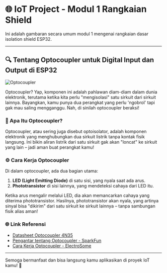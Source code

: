 # 🌐 IoT Project - Modul 1 Rangkaian Shield
Ini adalah gambaran secara umum modul 1 mengenai rangkaian dasar isolation shield ESP32.

---

## 🔍 Tentang Optocoupler untuk Digital Input dan Output di ESP32

![Optocoupler](images/optocoupler.gif)  <!-- Ganti dengan path gambar yang sesuai -->

Optocoupler? Yap, komponen ini adalah pahlawan diam-diam dalam dunia elektronik, terutama ketika kita perlu "mengisolasi" satu sirkuit dari sirkuit lainnya. Bayangkan, kamu punya dua perangkat yang perlu 'ngobrol' tapi gak mau saling mengganggu. Nah, di sinilah optocoupler beraksi!

### 🎯 Apa Itu Optocoupler?
Optocoupler, atau sering juga disebut optoisolator, adalah komponen elektronik yang menghubungkan dua sirkuit listrik tanpa kontak fisik langsung. Ini bikin aliran listrik dari satu sirkuit gak akan "loncat" ke sirkuit yang lain – jadi aman buat perangkat kamu!

### ⚙️ Cara Kerja Optocoupler
Di dalam optocoupler, ada dua bagian utama:
1. **LED (Light Emitting Diode)** di satu sisi, yang nyala saat ada arus.
2. **Phototransistor** di sisi lainnya, yang mendeteksi cahaya dari LED itu.

Ketika arus mengalir melalui LED, dia akan memancarkan cahaya yang diterima phototransistor. Hasilnya, phototransistor akan nyala, yang artinya sinyal bisa "dikirim" dari satu sirkuit ke sirkuit lainnya – tanpa sambungan fisik alias aman!

### 🌐 Link Referensi
- [Datasheet Optocoupler 4N35](https://www.vishay.com/docs/83725/4n35.pdf)
- [Pengantar tentang Optocoupler - SparkFun](https://learn.sparkfun.com/tutorials/intro-to-optocouplers)
- [Cara Kerja Optocoupler - ElectroSome](https://electrosome.com/working-of-optocoupler/)

---

Semoga bermanfaat dan bisa langsung kamu aplikasikan di proyek IoT kamu! 🚀
